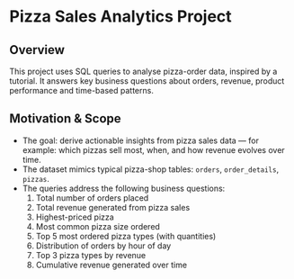 # Pizza Sales Analytics Project 

## Overview  
This project uses SQL queries to analyse pizza-order data, inspired by a tutorial. It answers key business questions about orders, revenue, product performance and time-based patterns.

## Motivation & Scope  
- The goal: derive actionable insights from pizza sales data — for example: which pizzas sell most, when, and how revenue evolves over time.  
- The dataset mimics typical pizza-shop tables: `orders`, `order_details`, `pizzas`.  
- The queries address the following business questions:  
  1. Total number of orders placed  
  2. Total revenue generated from pizza sales  
  3. Highest-priced pizza  
  4. Most common pizza size ordered  
  5. Top 5 most ordered pizza types (with quantities)  
  6. Distribution of orders by hour of day  
  7. Top 3 pizza types by revenue  
  8. Cumulative revenue generated over time  

